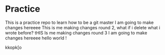 # Practice
This is a practice repo to learn how to be a git master
I am going to make changes hereeee 
This is me making changes round 2, what if i delete what i wrote before? 
tHIS Is me making changes round 3
I am going to make changes hereeee hello world ! 




kkopk[o
